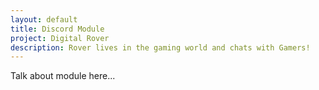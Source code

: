 ```yaml
---
layout: default
title: Discord Module
project: Digital Rover
description: Rover lives in the gaming world and chats with Gamers!
---
```


Talk about module here...
